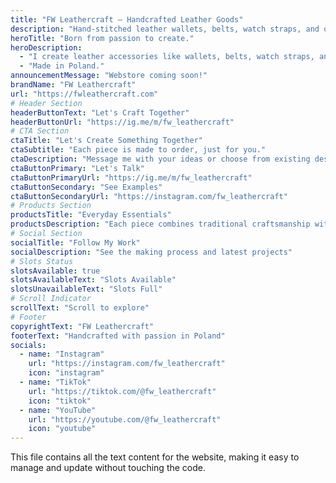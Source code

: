 ```yaml
---
title: "FW Leathercraft — Handcrafted Leather Goods"
description: "Hand-stitched leather wallets, belts, watch straps, and organizers. Made from Italian veg-tan leather in Poland."
heroTitle: "Born from passion to create."
heroDescription:
  - "I create leather accessories like wallets, belts, watch straps, and organizers. Each piece is handmade from Italian veg-tan leather, from the initial design to the final stitching."
  - "Made in Poland."
announcementMessage: "Webstore coming soon!"
brandName: "FW Leathercraft"
url: "https://fwleathercraft.com"
# Header Section
headerButtonText: "Let's Craft Together"
headerButtonUrl: "https://ig.me/m/fw_leathercraft"
# CTA Section
ctaTitle: "Let's Create Something Together"
ctaSubtitle: "Each piece is made to order, just for you."
ctaDescription: "Message me with your ideas or choose from existing designs. We'll discuss leather type, colors, and any customizations."
ctaButtonPrimary: "Let's Talk"
ctaButtonPrimaryUrl: "https://ig.me/m/fw_leathercraft"
ctaButtonSecondary: "See Examples"
ctaButtonSecondaryUrl: "https://instagram.com/fw_leathercraft"
# Products Section
productsTitle: "Everyday Essentials"
productsDescription: "Each piece combines traditional craftsmanship with modern minimalist design"
# Social Section
socialTitle: "Follow My Work"
socialDescription: "See the making process and latest projects"
# Slots Status
slotsAvailable: true
slotsAvailableText: "Slots Available"
slotsUnavailableText: "Slots Full"
# Scroll Indicator
scrollText: "Scroll to explore"
# Footer
copyrightText: "FW Leathercraft"
footerText: "Handcrafted with passion in Poland"
socials:
  - name: "Instagram"
    url: "https://instagram.com/fw_leathercraft"
    icon: "instagram"
  - name: "TikTok"
    url: "https://tiktok.com/@fw_leathercraft"
    icon: "tiktok"
  - name: "YouTube"
    url: "https://youtube.com/@fw_leathercraft"
    icon: "youtube"
---
```


This file contains all the text content for the website, making it easy to manage and update without touching the code.
